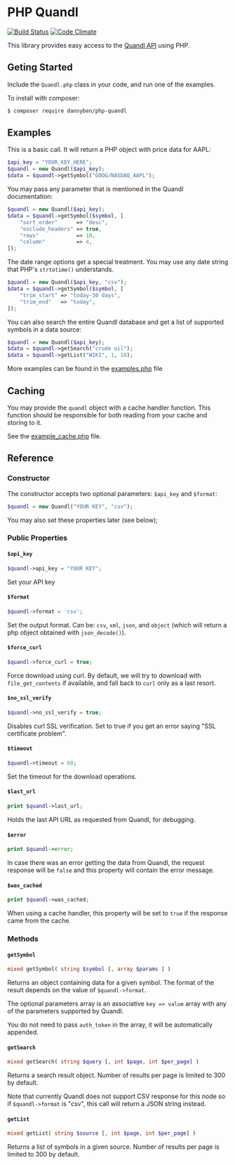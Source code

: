 PHP Quandl
==========

[![Build Status](https://travis-ci.org/DannyBen/php-quandl.svg?branch=master)](https://travis-ci.org/DannyBen/php-quandl)
[![Code Climate](https://codeclimate.com/github/DannyBen/php-quandl/badges/gpa.svg)](https://codeclimate.com/github/DannyBen/php-quandl)

This library provides easy access to the 
[Quandl API](https://www.quandl.com/help/api) 
using PHP.


Geting Started
--------------

Include the `Quandl.php` class in your code, and run one of the examples. 

To install with composer:

```sh
$ composer require dannyben/php-quandl
```

Examples
--------

This is a basic call. It will return a PHP object with price
data for AAPL:

```php
$api_key = "YOUR_KEY_HERE";
$quandl = new Quandl($api_key);
$data = $quandl->getSymbol("GOOG/NASDAQ_AAPL");
```

You may pass any parameter that is mentioned in the Quandl
documentation:

```php
$quandl = new Quandl($api_key);
$data = $quandl->getSymbol($symbol, [
	"sort_order"      => "desc",
	"exclude_headers" => true,
	"rows"            => 10,
	"column"          => 4, 
]);
```

The date range options get a special treatment. You may use
any date string that PHP's `strtotime()` understands.

```php
$quandl = new Quandl($api_key, "csv");
$data = $quandl->getSymbol($symbol, [
	"trim_start" => "today-30 days",
	"trim_end"   => "today",
]);
```

You can also search the entire Quandl database and get a list of
supported symbols in a data source:

```php
$quandl = new Quandl($api_key);
$data = $quandl->getSearch("crude oil");
$data = $quandl->getList("WIKI", 1, 10);
```

More examples can be found in the [examples.php](https://github.com/DannyBen/php-quandl/blob/master/examples.php) file 

Caching
-------

You may provide the `quandl` object with a cache handler function.
This function should be responsible for both reading from your cache and storing to it. 

See the [example_cache.php](https://github.com/DannyBen/php-quandl/blob/master/example_cache.php) file.


Reference
---------

### Constructor

The constructor accepts two optional parameters: `$api_key` and `$format`:

```php
$quandl = new Quandl("YOUR KEY", "csv");
```

You may also set these properties later (see below);






### Public Properties


#### `$api_key`

```php
$quandl->api_key = "YOUR KEY";
```
Set your API key

#### `$format`

```php
$quandl->format = 'csv';
```

Set the output format. Can be: `csv`, `xml`, `json`, and `object` 
(which will return a php object obtained with `json_decode()`).


#### `$force_curl`

```php
$quandl->force_curl = true;
```

Force download using curl. By default, we will try to download with 
`file_get_contents` if available, and fall back to `curl` only as a last 
resort.


#### `$no_ssl_verify`

```php
$quandl->no_ssl_verify = true;
```

Disables curl SSL verification. Set to true if you get an error saying 
"SSL certificate problem".


#### `$timeout`

```php
$quandl->timeout = 60;
```

Set the timeout for the download operations.


#### `$last_url`

```php
print $quandl->last_url;
```

Holds the last API URL as requested from Quandl, for debugging.


#### `$error`

```php
print $quandl->error;
```

In case there was an error getting the data from Quandl, the request response
will be `false` and this property will contain the error message.

#### `$was_cached`

```php
print $quandl->was_cached;
```

When using a cache handler, this property will be set to `true` if the 
response came from the cache.




### Methods

#### `getSymbol`

```php
mixed getSymbol( string $symbol [, array $params ] )
```

Returns an object containing data for a given symbol. The format
of the result depends on the value of `$quandl->format`.

The optional parameters array is an associative `key => value`
array with any of the parameters supported by Quandl.

You do not need to pass `auth_token` in the array, it will be 
automatically appended.


#### `getSearch`

```php
mixed getSearch( string $query [, int $page, int $per_page] )
```

Returns a search result object. Number of results per page is 
limited to 300 by default.

Note that currently Quandl does not support CSV response for this 
node so if `$quandl->format` is "csv", this call will return a JSON
string instead.


#### `getList`

```php
mixed getList( string $source [, int $page, int $per_page] )
```

Returns a list of symbols in a given source. Number of results per page is limited to 300 by default.
